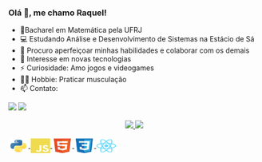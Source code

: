 ### Olá 👋, me chamo Raquel!


- 📐Bacharel em Matemática pela UFRJ
- 💻 Estudando Análise e Desenvolvimento de Sistemas na Estácio de Sá
- 🌱 Procuro aperfeiçoar minhas habilidades e colaborar com os demais
- 🤔 Interesse em novas tecnologias
- ⚡ Curiosidade: Amo jogos e videogames
- 🏋️‍♀️ Hobbie: Praticar musculação
- 📫 Contato:

<div> 
  <a href = "mailto:rackcorteletti@gmail.com"><img src="https://img.shields.io/badge/-Gmail-%23333?style=for-the-badge&logo=gmail&logoColor=white" target="_blank"></a>
  <a href="https://www.linkedin.com/in/raquel-corteletti-7a597b11a" target="_blank"><img src="https://img.shields.io/badge/-LinkedIn-%230077B5?style=for-the-badge&logo=linkedin&logoColor=white" target="_blank"></a> 
 
</div><br>


<div style="display: inline_block" align="center">
  <a href="https://github.com/RaquelCCabral">
  <img height="180em" src="https://github-readme-stats.vercel.app/api?username=RaquelCCabral&show_icons=true&theme=dracula&include_all_commits=true&count_private=true"/>
  <img height="180em" src="https://github-readme-stats.vercel.app/api/top-langs/?username=RaquelCCabral&layout=compact&langs_count=7&theme=dracula"/>
</div>

<div style="display: inline_block"><br>
  <img align="center" alt="Python" height="30" width="40" src="https://raw.githubusercontent.com/devicons/devicon/master/icons/python/python-original.svg">
  <img align="center" alt="Js" height="30" width="40" src="https://raw.githubusercontent.com/devicons/devicon/master/icons/javascript/javascript-plain.svg">
  <img align="center" alt="HTML" height="30" width="40" src="https://raw.githubusercontent.com/devicons/devicon/master/icons/html5/html5-original.svg">
  <img align="center" alt="CSS" height="30" width="40" src="https://raw.githubusercontent.com/devicons/devicon/master/icons/css3/css3-original.svg">
  <img align="center" alt="React" height="30" width="40" src="https://raw.githubusercontent.com/devicons/devicon/master/icons/react/react-original.svg">
</div><br>

  
  ##

